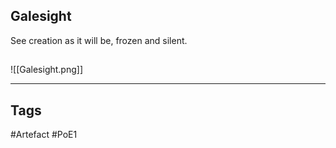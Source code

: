 ## Galesight
See creation as it will be, frozen and silent.
##
![[Galesight.png]]

---
## Tags
#Artefact
#PoE1